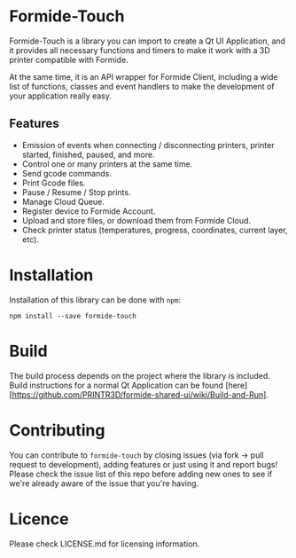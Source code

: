 # Formide-Touch

Formide-Touch is a library you can import to create a Qt UI Application, and it provides all necessary functions and timers to make it work with a 3D printer compatible with Formide.

At the same time, it is an API wrapper for Formide Client, including a wide list of functions, classes and event handlers to make the development of your application really easy.


## Features
* Emission of events when connecting / disconnecting printers, printer started, finished, paused, and more.
* Control one or many printers at the same time.
* Send gcode commands.
* Print Gcode files.
* Pause / Resume / Stop prints.
* Manage Cloud Queue.
* Register device to Formide Account.
* Upload and store files, or download them from Formide Cloud.
* Check printer status (temperatures, progress, coordinates, current layer, etc).


# Installation
Installation of this library can be done with `npm`:
```
npm install --save formide-touch
```


# Build
The build process depends on the project where the library is included.
Build instructions for a normal Qt Application can be found [here][https://github.com/PRINTR3D/formide-shared-ui/wiki/Build-and-Run].



# Contributing
You can contribute to `formide-touch` by closing issues (via fork -> pull request to development), adding features or just using it and report bugs!
Please check the issue list of this repo before adding new ones to see if we're already aware of the issue that you're having.



# Licence
Please check LICENSE.md for licensing information.
